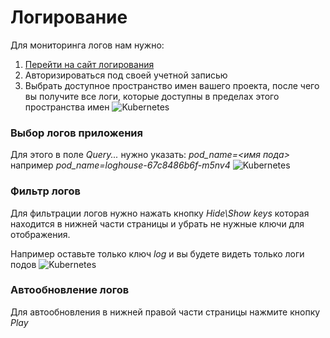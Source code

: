 # Логирование

Для мониторинга логов нам нужно:

1) [Перейти на сайт логирования](https://logs.staging.onix.ua)
2) Авторизироваться под своей учетной записью
3) Выбрать доступное пространство имен вашего проекта, после чего вы получите все логи, которые доступны в пределах этого 
пространства имен
![Kubernetes](http://i.piccy.info/i9/f084ca28c5c5ff8b6ee5a3b46f0d4bc2/1570628510/9118/1333933/loghouse1.png)

### Выбор логов приложения
Для этого в поле *Query...* нужно указать: *pod_name=<имя пода>* например *pod_name=loghouse-67c8486b6f-m5nv4*
![Kubernetes](http://i.piccy.info/i9/d180f9904b1518aef90bf88f512d7a48/1570629001/117956/1333933/loghouse2.png)

### Фильтр логов
Для фильтрации логов нужно нажать кнопку *Hide\Show keys* которая находится в нижней части страницы и убрать не нужные ключи для отображения.

Например оставьте только ключ *log* и вы будете видеть только логи подов
![Kubernetes](http://i.piccy.info/i9/846a94d71a6e725a294b522051753358/1570629184/171383/1333933/loghouse3.png)


### Автообновление логов
Для автообновления в нижней правой части страницы нажмите кнопку *Play*
